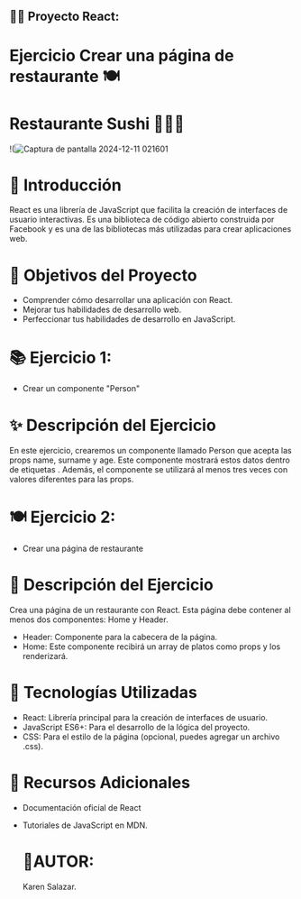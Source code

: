 ## 🦸‍♂️ Proyecto React: 
# Ejercicio Crear una página de restaurante 🍽️
# Restaurante Sushi 🍣🍚🍘

!(![Captura de pantalla 2024-12-11 021601](https://github.com/user-attachments/assets/311b74c6-7224-4a52-a9fb-58d801b5b7f0)


# 🚀 Introducción
React es una librería de JavaScript que facilita la creación de interfaces de usuario interactivas. 
Es una biblioteca de código abierto construida por Facebook y es una de las bibliotecas más utilizadas para crear aplicaciones web.

# 🎯 Objetivos del Proyecto
- Comprender cómo desarrollar una aplicación con React.
- Mejorar tus habilidades de desarrollo web.
- Perfeccionar tus habilidades de desarrollo en JavaScript.
# 📚 Ejercicio 1:
- Crear un componente "Person"
# ✨ Descripción del Ejercicio
En este ejercicio, crearemos un componente llamado Person que acepta las props name, surname y age. 
Este componente mostrará estos datos dentro de etiquetas <span>. Además, el componente se utilizará al menos tres veces con valores diferentes para las props.

# 🍽️ Ejercicio 2: 
- Crear una página de restaurante
# 📝 Descripción del Ejercicio
Crea una página de un restaurante con React. Esta página debe contener al menos dos componentes: Home y Header.

- Header: Componente para la cabecera de la página.
- Home: Este componente recibirá un array de platos como props y los renderizará.

# 🚧 Tecnologías Utilizadas
- React: Librería principal para la creación de interfaces de usuario.
- JavaScript ES6+: Para el desarrollo de la lógica del proyecto.
- CSS: Para el estilo de la página (opcional, puedes agregar un archivo .css).
# 🔗 Recursos Adicionales
- Documentación oficial de React
- Tutoriales de JavaScript en MDN.

  #  💟AUTOR:
  Karen Salazar.
